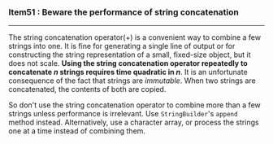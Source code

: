 ### Item51 : Beware the performance of string concatenation

----------

The string concatenation operator(+) is a convenient way to combine a few strings into one. It is fine for generating a single line of output or for constructing the string representation of a small, fixed-size object, but it does not scale. **Using the string concatenation operator repeatedly to concatenate *n* strings requires time quadratic in *n***. It is an unfortunate consequence of the fact that strings are *immutable*. When two strings are concatenated, the contents of both are copied.

So don't use the string concatenation operator to combine more than a few strings unless performance is irrelevant. Use `StringBuilder`'s `append` method instead. Alternatively, use a character array, or process the strings one at a time instead of combining them.
